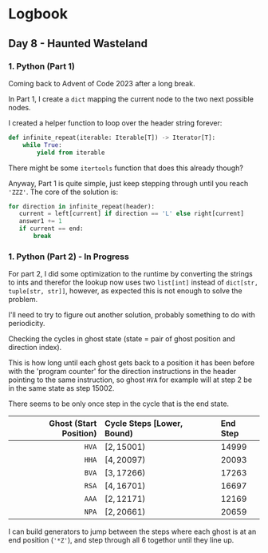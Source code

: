 # Logbook

## Day 8 - Haunted Wasteland

### 1. Python (Part 1)

Coming back to Advent of Code 2023 after a long break.

In Part 1, I create a `dict` mapping the current node to the two next possible nodes.

I created a helper function to loop over the header string forever:

```Python
def infinite_repeat(iterable: Iterable[T]) -> Iterator[T]:
    while True:
        yield from iterable
```

There might be some `itertools` function that does this already though?

Anyway, Part 1 is quite simple, just keep stepping through until you reach `'ZZZ'`. The core of the solution is:

```Python
for direction in infinite_repeat(header):
   current = left[current] if direction == 'L' else right[current]
   answer1 += 1
   if current == end:
       break
```

### 1. Python (Part 2) - In Progress

For part 2, I did some optimization to the runtime by converting the strings to ints and therefor the lookup now uses two `list[int]`
instead of `dict[str, tuple[str, str]]`, however, as expected this is not enough to solve the problem.

I'll need to try to figure out another solution, probably something to do with periodicity.

Checking the cycles in ghost state (state = pair of ghost position and direction index).

This is how long until each ghost gets back to a position it has been before with the 'program counter' for the direction instructions in the header pointing to the same instruction, so ghost `HVA` for example will at step $2$ be in the same state as step $15002$.

There seems to be only once step in the cycle that is the end state.

| Ghost (Start Position) | Cycle Steps [Lower, Bound) | End Step |
| ---------------------: | :------------------------- | :------- |
|                  `HVA` | $[2, 15001)$               | 14999    |
|                  `HHA` | $[4, 20097)$               | 20093    |
|                  `BVA` | $[3, 17266)$               | 17263    |
|                  `RSA` | $[4, 16701)$               | 16697    |
|                  `AAA` | $[2, 12171)$               | 12169    |
|                  `NPA` | $[2, 20661)$               | 20659    |

I can build generators to jump between the steps where each ghost is at an end position (`'*Z'`), and step through all 6 togethor until they line up.
